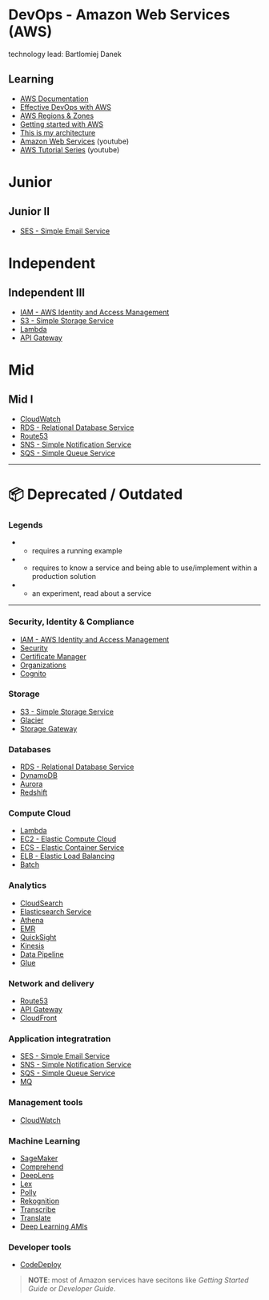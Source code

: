 # DevOps - Amazon Web Services (AWS)

technology lead: Bartlomiej Danek

## Learning

- [AWS Documentation](https://docs.aws.amazon.com/index.html#lang/en_us)
- [Effective DevOps with AWS](https://docs.zoho.eu/ws/pulse/file/3szsc1155d7af00ee4422a7aa6f91618d945b)
- [AWS Regions & Zones](https://docs.aws.amazon.com/AWSEC2latest/UserGuide/using-regions-availability-zones.html)
- [Getting started with AWS](https://www.youtube.com/watch?v=x7jGAdxYVVQ)
- [This is my architecture](https://aws.amazon.com/this-is-my-architecture)
- [Amazon Web Services](https://www.youtube.com/channel/UCd6MoB9NC6uYN2grvUNT-Zg) (youtube)
- [AWS Tutorial Series](https://www.youtube.com/channel/UClLLJjpSWRRa1BosQrNVDjA) (youtube)

# Junior
## Junior II

- [SES - Simple Email Service](https://aws.amazon.com/ses/)

# Independent
## Independent III

- [IAM - AWS Identity and Access Management](../aws/iam)
- [S3 - Simple Storage Service](../aws/s3)
- [Lambda](../aws/lambda)
- [API Gateway](../aws/api-gateway)

# Mid
## Mid I

- [CloudWatch](../aws/cloudwatch)
- [RDS - Relational Database Service](../aws/rds)
- [Route53](../aws/route53)
- [SNS - Simple Notification Service](../aws/sns)
- [SQS - Simple Queue Service](../aws/sqs)

---

# 📦 Deprecated / Outdated
### Legends

-  - requires a running example
-  - requires to know a service and being able to use/implement within a production solution
-  - an experiment, read about a service

---

### Security, Identity & Compliance

- [IAM - AWS Identity and Access Management](../aws/iam)
- [Security](../aws/security)
- [Certificate Manager](../aws/certificate-manager)
- [Organizations](../aws/organizations)
- [Cognito](../aws/cognito)

### Storage

- [S3 - Simple Storage Service](../aws/s3)
- [Glacier](../aws/glacier)
- [Storage Gateway](../aws/storagegateway)

### Databases

- [RDS - Relational Database Service](../aws/rds)
- [DynamoDB](../aws/dynamodb)
- [Aurora](../aws/aurora)
- [Redshift](../aws/redshift)

### Compute Cloud

- [Lambda](../aws/lambda)
- [EC2 - Elastic Compute Cloud](../aws/ec2)
- [ECS - Elastic Container Service](../aws/ecs)
- [ELB - Elastic Load Balancing](../aws/elb)
- [Batch](../aws/batch)

### Analytics

- [CloudSearch](../aws/cloudsearch)
- [Elasticsearch Service](../aws/ess)
- [Athena](../aws/athena)
- [EMR](../aws/emr)
- [QuickSight](../aws/quicksight)
- [Kinesis](../aws/kinesis)
- [Data Pipeline](../aws/datapipeline)
- [Glue](../aws/glue)

### Network and delivery

- [Route53](../aws/route53)
- [API Gateway](../aws/api-gateway)
- [CloudFront](../aws/cloudfront)

### Application integratration

- [SES - Simple Email Service](./aws/ses)
- [SNS - Simple Notification Service](../aws/sns)
- [SQS - Simple Queue Service](../aws/sqs)
- [MQ](./aws/mg)

### Management tools

- [CloudWatch](../aws/cloudwatch)

### Machine Learning

- [SageMaker](../aws/sagemaker)
- [Comprehend](../aws/comprehend)
- [DeepLens](../aws/deeplens)
- [Lex](../aws/lex)
- [Polly](../aws/polly)
- [Rekognition](../aws/rekognition)
- [Transcribe](../aws/transcribe)
- [Translate](../aws/translate)
- [Deep Learning AMIs](./aws/deeplearningamis)

### Developer tools

- [CodeDeploy](../aws/codedeploy)

> **NOTE**: most of Amazon services have secitons like *Getting Started Guide* or *Developer Guide*.
